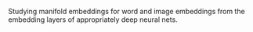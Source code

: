 Studying manifold embeddings for word and image embeddings from the embedding layers of appropriately deep neural nets.
